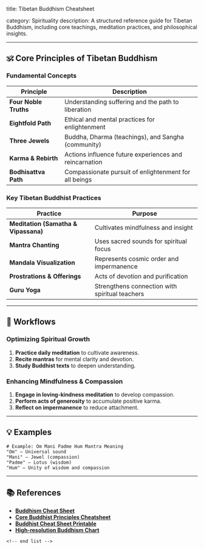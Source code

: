 title: Tibetan Buddhism Cheatsheet

category: Spirituality
description: A structured reference guide for Tibetan Buddhism, including core teachings, meditation practices, and philosophical insights.

---

## 🕉 **Core Principles of Tibetan Buddhism**

### **Fundamental Concepts**

| Principle                   | Description                                            |
| --------------------------- | ------------------------------------------------------ |
| **Four Noble Truths** | Understanding suffering and the path to liberation     |
| **Eightfold Path**    | Ethical and mental practices for enlightenment         |
| **Three Jewels**      | Buddha, Dharma (teachings), and Sangha (community)     |
| **Karma & Rebirth**   | Actions influence future experiences and reincarnation |
| **Bodhisattva Path**  | Compassionate pursuit of enlightenment for all beings  |

### **Key Tibetan Buddhist Practices**

| Practice                                   | Purpose                                        |
| ------------------------------------------ | ---------------------------------------------- |
| **Meditation (Samatha & Vipassana)** | Cultivates mindfulness and insight             |
| **Mantra Chanting**                  | Uses sacred sounds for spiritual focus         |
| **Mandala Visualization**            | Represents cosmic order and impermanence       |
| **Prostrations & Offerings**         | Acts of devotion and purification              |
| **Guru Yoga**                        | Strengthens connection with spiritual teachers |

---

## 🔄 **Workflows**

### **Optimizing Spiritual Growth**

1. **Practice daily meditation** to cultivate awareness.
2. **Recite mantras** for mental clarity and devotion.
3. **Study Buddhist texts** to deepen understanding.

### **Enhancing Mindfulness & Compassion**

1. **Engage in loving-kindness meditation** to develop compassion.
2. **Perform acts of generosity** to accumulate positive karma.
3. **Reflect on impermanence** to reduce attachment.

---

## 💡 **Examples**

```plaintext
# Example: Om Mani Padme Hum Mantra Meaning
"Om" – Universal sound  
"Mani" – Jewel (compassion)  
"Padme" – Lotus (wisdom)  
"Hum" – Unity of wisdom and compassion  
```

---

## 📚 **References**

- **[Buddhism Cheat Sheet](https://cheatography.com/ella-elf25/cheat-sheets/buddhism/pdf/)**
- **[Core Buddhist Principles Cheatsheet](https://cheatsheets.davidveksler.com/buddhism.html)**
- **[Buddhist Cheat Sheet Printable](https://mungfali.com/explore/Buddhist-Cheat-Sheet-Printable)**
- **[High-resolution Buddhism Chart](https://www.reddit.com/r/Buddhism/comments/z0ea67/highresolution_buddhism_chart_cheatsheet_for/)**

```
<!-- end list -->
```

